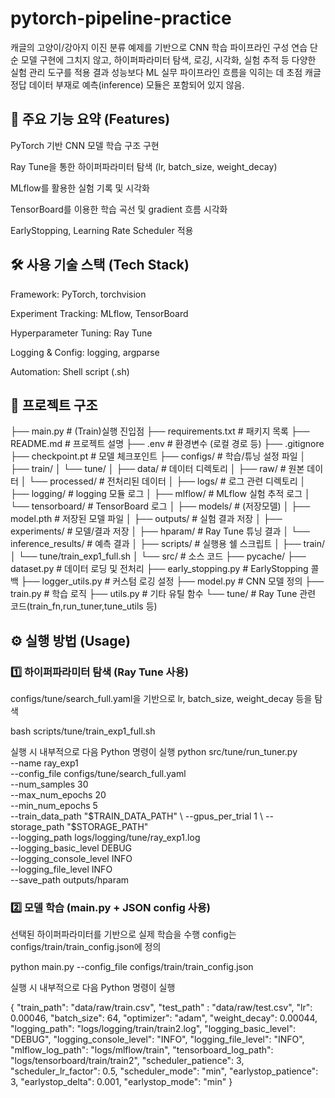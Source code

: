 # pytorch-pipeline-practice
캐글의 고양이/강아지 이진 분류 예제를 기반으로 CNN 학습 파이프라인 구성 연습
단순 모델 구현에 그치지 않고, 하이퍼파라미터 탐색, 로깅, 시각화, 실험 추적 등 다양한 실험 관리 도구를 적용
결과 성능보다 ML 실무 파이프라인 흐름을 익히는 데 초점
캐글 정답 데이터 부재로 예측(inference) 모듈은 포함되어 있지 않음.

## 🔧 주요 기능 요약 (Features)

PyTorch 기반 CNN 모델 학습 구조 구현

Ray Tune을 통한 하이퍼파라미터 탐색 (lr, batch_size, weight_decay)

MLflow를 활용한 실험 기록 및 시각화

TensorBoard를 이용한 학습 곡선 및 gradient 흐름 시각화

EarlyStopping, Learning Rate Scheduler 적용

## 🛠 사용 기술 스택 (Tech Stack)

Framework: PyTorch, torchvision

Experiment Tracking: MLflow, TensorBoard

Hyperparameter Tuning: Ray Tune

Logging & Config: logging, argparse

Automation: Shell script (.sh)

## 📁 프로젝트 구조

├── main.py # (Train)실행 진입점
├── requirements.txt # 패키지 목록
├── README.md # 프로젝트 설명
├── .env # 환경변수 (로컬 경로 등)
├── .gitignore
├── checkpoint.pt # 모델 체크포인트
├── configs/ # 학습/튜닝 설정 파일
│ ├── train/
│ └── tune/
│
├── data/ # 데이터 디렉토리
│ ├── raw/ # 원본 데이터
│ └── processed/ # 전처리된 데이터
│
├── logs/ # 로그 관련 디렉토리
│ ├── logging/ # logging 모듈 로그
│ ├── mlflow/ # MLflow 실험 추적 로그
│ └── tensorboard/ # TensorBoard 로그
│
├── models/ # (저장모델)
│ ├── model.pth # 저장된 모델 파일
│
├── outputs/ # 실험 결과 저장
│ ├── experiments/ # 모델/결과 저장
│ ├── hparam/ # Ray Tune 튜닝 결과
│ └── inference_results/ # 예측 결과
│
├── scripts/ # 실행용 쉘 스크립트
│ ├── train/
│ └── tune/train_exp1_full.sh
│
└── src/ # 소스 코드
├── pycache/
├── dataset.py # 데이터 로딩 및 전처리
├── early_stopping.py # EarlyStopping 콜백
├── logger_utils.py # 커스텀 로깅 설정
├── model.py # CNN 모델 정의
├── train.py # 학습 로직
├── utils.py # 기타 유틸 함수
└── tune/ # Ray Tune 관련 코드(train_fn,run_tuner,tune_utils 등)

## ⚙️ 실행 방법 (Usage)

### 1️⃣ 하이퍼파라미터 탐색 (Ray Tune 사용)
configs/tune/search_full.yaml을 기반으로 lr, batch_size, weight_decay 등을 탐색

bash scripts/tune/train_exp1_full.sh

실행 시 내부적으로 다음 Python 명령이 실행
python src/tune/run_tuner.py \
  --name ray_exp1 \
  --config_file configs/tune/search_full.yaml \
  --num_samples 30 \
  --max_num_epochs 20 \
  --min_num_epochs 5 \
  --train_data_path "$TRAIN_DATA_PATH" \
  --gpus_per_trial 1 \
  --storage_path "$STORAGE_PATH" \
  --logging_path logs/logging/tune/ray_exp1.log \
  --logging_basic_level DEBUG \
  --logging_console_level INFO \
  --logging_file_level INFO \
  --save_path outputs/hparam

### 2️⃣ 모델 학습 (main.py + JSON config 사용)

선택된 하이퍼파라미터를 기반으로 실제 학습을 수행
config는 configs/train/train_config.json에 정의

python main.py --config_file configs/train/train_config.json

실행 시 내부적으로 다음 Python 명령이 실행


{
  "train_path": "data/raw/train.csv",
  "test_path" : "data/raw/test.csv",
  "lr": 0.00046,
  "batch_size": 64,
  "optimizer": "adam",
  "weight_decay": 0.00044,
  "logging_path": "logs/logging/train/train2.log",
  "logging_basic_level": "DEBUG",
  "logging_console_level": "INFO",
  "logging_file_level": "INFO",
  "mlflow_log_path": "logs/mlflow/train",
  "tensorboard_log_path": "logs/tensorboard/train/train2",
  "scheduler_patience": 3,
  "scheduler_lr_factor": 0.5,
  "scheduler_mode": "min",
  "earlystop_patience": 3,
  "earlystop_delta": 0.001,
  "earlystop_mode": "min"
}


